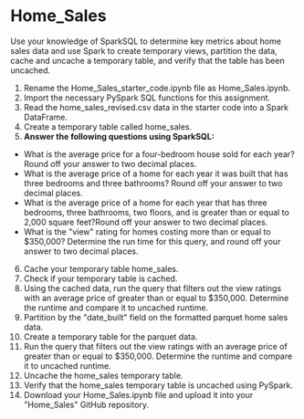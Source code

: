 # Home_Sales

Use your knowledge of SparkSQL to determine key metrics about home sales data and use Spark to create temporary views, partition the data, cache and uncache a temporary table, and verify that the table has been uncached.

1. Rename the Home_Sales_starter_code.ipynb file as Home_Sales.ipynb.
2. Import the necessary PySpark SQL functions for this assignment.
3. Read the home_sales_revised.csv data in the starter code into a Spark DataFrame.
4. Create a temporary table called home_sales.
5. **Answer the following questions using SparkSQL:**
  - What is the average price for a four-bedroom house sold for each year? Round off your answer to two decimal places.
  - What is the average price of a home for each year it was built that has three bedrooms and three bathrooms? Round off your answer to two decimal places.
  - What is the average price of a home for each year that has three bedrooms, three bathrooms, two floors, and is greater than or equal to 2,000 square feet?Round off your answer to two decimal places.
  - What is the "view" rating for homes costing more than or equal to $350,000? Determine the run time for this query, and round off your answer to two decimal places.
6. Cache your temporary table home_sales.
7. Check if your temporary table is cached.
8. Using the cached data, run the query that filters out the view ratings with an average price of greater than or equal to $350,000. Determine the runtime and compare it to uncached runtime.
9. Partition by the "date_built" field on the formatted parquet home sales data.
10. Create a temporary table for the parquet data.
11. Run the query that filters out the view ratings with an average price of greater than or equal to $350,000. Determine the runtime and compare it to uncached runtime.
12. Uncache the home_sales temporary table.
13. Verify that the home_sales temporary table is uncached using PySpark.
14. Download your Home_Sales.ipynb file and upload it into your "Home_Sales" GitHub repository.
